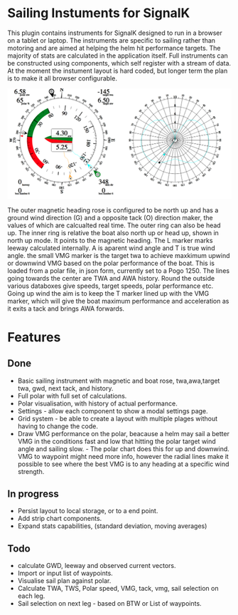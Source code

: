 # Sailing Instuments for SignalK

This plugin contains instruments for SignalK designed to run in a browser on a tablet or laptop. The instruments
are specific to sailing rather than motoring and are aimed at helping the helm hit performance targets. 
The majority of stats are calculated in the application itself. Full instruments can be constructed using
components, which self register with a stream of data. At the moment the instument layout is hard coded, but longer
term the plan is to make it all browser configurable.

![Sailing Instrument](examplewind.png)

The outer magnetic heading rose is configured to be north up and has a ground wind direction (G) and a opposite tack (O) direction maker, the values of which are calcualted real time. The outer ring can also be head up. The inner ring is relative the boat also north up or head up, shown in north up mode. It points to the magnetic heading. The L marker marks leeway calculated internally. A is aparent wind angle and T is true wind angle. the small VMG marker is the target twa to achieve maxkimum upwind or downwind VMG based on the polar performance of the boat. This is loaded from a polar file, in json form, currently set to a Pogo 1250. The lines going towards the center are TWA and AWA history. Round the outside various databoxes give speeds, target speeds, polar performance etc. Going up wind the aim is to keep the T marker lined up with the VMG marker, which will give the boat maximum performance and acceleration as it exits a tack and brings AWA forwards.



# Features

## Done

* Basic sailing instrument with magnetic and boat rose, twa,awa,target twa, gwd, next tack, and history.
* Full polar with full set of calculations.
* Polar visualisation, with history of actual performance.
* Settings - allow each component to show a modal settings page.
* Grid system - be able to create a layout with multiple plages without having to change the code.
* Draw VMG performance on the polar, beacause a helm may sail a better VMG in the conditions fast and low that hitting the polar target wind angle and sailing slow. - The polar chart does this for up and downwind. VMG to waypoint might need more info, however the radial lines make it possible to see where the best VMG is to any heading at a specific wind strength.

## In progress

* Persist layout to local storage, or to a end point.
* Add strip chart components.
* Expand stats capabilities, (standard deviation, moving averages)


## Todo

* calculate GWD, leeway and observed current vectors.
* Import or input list of waypoints.
* Visualise sail plan against polar.
* Calculate TWA, TWS, Polar speed, VMG, tack, vmg, sail selection on each leg.
* Sail selection on next leg - based on BTW or List of waypoints.
